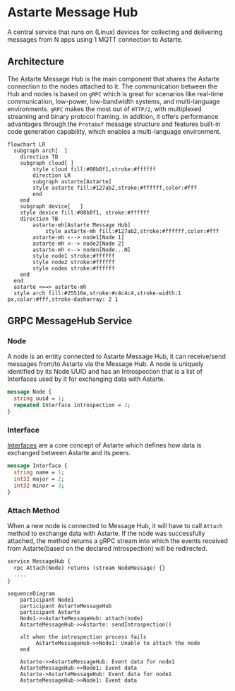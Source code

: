 <!---
  Copyright 2022 SECO Mind Srl

  SPDX-License-Identifier: Apache-2.0
-->

# Astarte Message Hub

A central service that runs on (Linux) devices for collecting and delivering messages from N apps using 1 MQTT connection to Astarte.

## Architecture
The Astarte Message Hub is the main component that shares the Astarte connection to the nodes attached to it.
The communication between the Hub and nodes is based on `gRPC` which is great for scenarios like real-time communication, low-power, low-bandwidth systems, and multi-language environments.
`gRPC` makes the most out of `HTTP/2`, with multiplexed streaming and binary protocol framing. In addition, it offers performance advantages through the `Protobuf` message structure and features built-in code generation capability, which enables a multi-language environment.

```mermaid
flowchart LR
  subgraph arch[  ]
    direction TB
    subgraph cloud[ ]
        style cloud fill:#00b0f1,stroke:#ffffff
        direction LR
        subgraph astarte[Astarte]
        style astarte fill:#127ab2,stroke:#ffffff,color:#fff
        end
    end
    subgraph device[   ]
    style device fill:#00b0f1, stroke:#ffffff
    direction TB
        astarte-mh[Astarte Message Hub]
            style astarte-mh fill:#127ab2,stroke:#ffffff,color:#fff
        astarte-mh <--> node1[Node 1]
        astarte-mh <--> node2[Node 2]
        astarte-mh <--> noden[Node...N]
        style node1 stroke:#ffffff
        style node2 stroke:#ffffff
        style noden stroke:#ffffff
    end
  end
  astarte <==> astarte-mh
  style arch fill:#25516e,stroke:#c4c4c4,stroke-width:1 px,color:#fff,stroke-dasharray: 2 1
```

## GRPC MessageHub Service
### Node
A node is an entity connected to Astarte Message Hub, it can receive/send messages from/to Astarte via the Message Hub.
A node is uniquely identified by its Node UUID and has an Introspection that is a list of Interfaces used by it for exchanging data with Astarte. 

``` protobuf
message Node {
  string uuid = 1;
  repeated Interface introspection = 2;
}
```
### Interface 
[Interfaces](https://docs.astarte-platform.org/snapshot/030-interface.html) are a core concept of Astarte which defines how data is exchanged between Astarte and its peers.

``` protobuf
message Interface {
  string name = 1;
  int32 major = 2;
  int32 minor = 3;
}
```

### Attach Method
When a new node is connected to Message Hub, it will have to call `Attach` method to exchange data with Astarte.
If the node was successfully attached, the method returns a gRPC stream into which the events received from Astarte(based on the declared Introspection) will be redirected.

``` protobuf
service MessageHub {
  rpc Attach(Node) returns (stream NodeMessage) {}
  ....
}
```

``` mermaid
sequenceDiagram
    participant Node1
    participant AstarteMessageHub
    participant Astarte
    Node1->>AstarteMessageHub: attach(node)
    AstarteMessageHub->>Astarte: sendIntrospection()
    
    alt when the introspection process fails
         AstarteMessageHub->>Node1: Unable to attach the node
    end
    
    Astarte->>AstarteMessageHub: Event data for node1
    AstarteMessageHub->>Node1: Event data
    Astarte->AstarteMessageHub: Event data for node1
    AstarteMessageHub->>Node1: Event data
```

